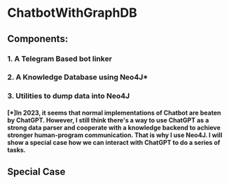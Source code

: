 # ChatbotWithGraphDB

## Components:
### 1. A Telegram Based bot linker
### 2. A Knowledge Database using Neo4J*
### 3. Utilities to dump data into Neo4J

#### [*]In 2023, it seems that normal implementations of Chatbot are beaten by ChatGPT. However, I still think there's a way to use ChatGPT as a strong data parser and cooperate with a knowledge backend to achieve stronger human-program communication. That is why I use Neo4J. I will show a special case how we can interact with ChatGPT to do a series of tasks.

## Special Case
